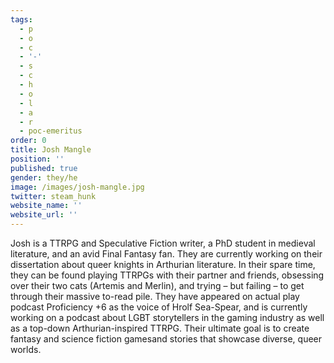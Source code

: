 ```yaml
---
tags:
  - p
  - o
  - c
  - '-'
  - s
  - c
  - h
  - o
  - l
  - a
  - r
  - poc-emeritus
order: 0
title: Josh Mangle
position: ''
published: true
gender: they/he
image: /images/josh-mangle.jpg
twitter: steam_hunk
website_name: ''
website_url: ''
---
```


Josh is a TTRPG and Speculative Fiction writer, a PhD student in medieval literature, and an avid Final Fantasy fan. They are currently working on their dissertation about queer knights in Arthurian literature. In their spare time, they can be found playing TTRPGs with their partner and friends, obsessing over their two cats (Artemis and Merlin), and trying – but failing – to get through their massive to-read pile. They have appeared on actual play podcast Proficiency +6 as the voice of Hrolf Sea-Spear, and is currently working on a podcast about LGBT storytellers in the gaming industry as well as a top-down Arthurian-inspired TTRPG. Their ultimate goal is to create fantasy and science fiction gamesand stories that showcase diverse, queer worlds.
